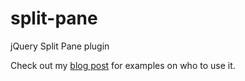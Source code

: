 split-pane
==========

jQuery Split Pane plugin

Check out my [blog post](http://www.dreamchain.com/split-pane/) for examples on who to use it.
